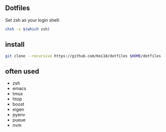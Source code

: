 Dotfiles
---

Set zsh as your login shell:
```sh
chsh -s $(which zsh)
```

## install

```sh
git clone --recursive https://github.com/Kei18/dotfiles $HOME/dotfiles && cd dotfiles && bash ./install.sh
```

## often used

- zsh
- emacs
- tmux
- htop
- boost
- eigen
- pyenv
- pueue
- nvm

